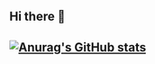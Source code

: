 ## Hi there 👋
## [![Anurag's GitHub stats](https://github-readme-stats.vercel.app/api?username=Gaberzzz)](https://github.com/anuraghazra/github-readme-stats)
<!--
**Gaberzzz/Gaberzzz** is a ✨ _special_ ✨ repository because its `README.md` (this file) appears on your GitHub profile.

Here are some ideas to get you started:

- 🔭 I’m currently working on ...
- 🌱 I’m currently learning ...
- 👯 I’m looking to collaborate on ...
- 🤔 I’m looking for help with ...
- 💬 Ask me about ...
- 📫 How to reach me: ...
- 😄 Pronouns: ...
- ⚡ Fun fact: ...
-->

